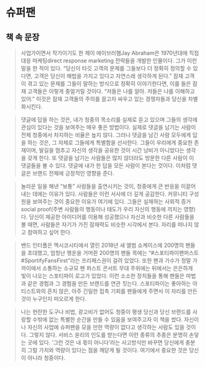 # 슈퍼팬

## 책 속 문장

> 사업가이면서 작가이기도 한 제이 에이브러햄Jay Abraham은 1970년대에 직접 대응 마케팅direct response marketing 전략들을 개발한 인물이다. 그가 이런 말을 한 적이 있다. “당신이 타깃 고객의 문제를 그들보다 더 정확히 정의할 수 있다면, 고객은 당신이 해법을 가지고 있다고 자연스레 생각하게 된다.” 잠재 고객이 겪고 있는 문제를 그들이 말하는 방식으로 정확히 이야기한다면, 이를 들은 잠재 고객들은 이렇게 중얼거릴 것이다. “저들은 나를 알아. 저들은 나를 이해하고 있어.” 이것은 잠재 고객들의 주의를 끌고자 싸우고 있는 경쟁자들과 당신을 차별화시킨다. 

> 댓글에 답을 하는 것은, 내가 청중의 목소리를 실제로 듣고 있으며 그들의 생각에 관심이 있다는 것을 보여주는 매우 좋은 방법이다. 실제로 댓글을 남기는 사람이 전체 청중에서 차지하는 비율은 높지 않다. 그러나 댓글을 남긴 사람 모두에게 답을 하는 것은, 그 자체로 그들에게 특별함을 선사한다. 그들이 우리에게 중요한 존재이며, 발길을 멈추고 자신의 생각을 공유한 것이 시간 낭비가 아니었다는 생각을 갖게 한다. 또 댓글을 남기는 사람들은 많지 않더라도 방문한 다른 사람이 이 댓글들을 볼 수 있다. 댓글에 내가 한 답을 모든 사람이 본다는 것이다. 이처럼 댓글은 브랜드 전체에 긍정적인 영향을 준다. 

> 놀라운 일을 해낸 “보통” 사람들을 출연시키는 것이, 청중에게 큰 반응을 이끌어 내는 데에는 이유가 있다. 사람들은 이런 서사에 더 깊게 공감한다. 커뮤니티 구성원을 보여주는 것이 중요한 이유가 여기에 있다. 그들은 실재하는 사회적 증거social proof(주변 사람들의 행동이나 태도가 우리 자신의 행동에 끼치는 영향)다. 당신이 제공한 아이디어를 이용해 성공했으나 자신과 비슷한 다른 사람들을 볼 때면, 사람들은 자기가 가진 잠재력도 비슷한 시각에서 본다. 자리를 떠나지 않고 참여하고 싶어 한다. 

> 밴드 인터폴은 멕시코시티에서 열린 2018년 새 앨범 쇼케이스에 200명의 팬들을 초대했고, 엄청난 행운을 거머쥔 200명의 팬들 목에는 “#스포티파이팬퍼스트#SportifyFansFirst”라는 프리패스권이 걸려 있었다. 또한 팬과 가수가 정말 가까이에서 소통하는 소규모 팬 퍼스트 콘서트 무대 주위에는 뒤에서는 은은하게 빛이 나오는 스포티파이 로고가 있었다. 이런 소소한 장치들을 통해 팬들은 마법과 같은 경험과 그 경험을 만든 브랜드를 연관 짓는다. 스포티파이는 좋아하는 아티스트와의 흔치 않은, 아주 긴밀한 접촉 기회를 팬들에게 주면서 이 자리를 만든 것이 누구인지 떠오르게 한다. 

> 나는 현란한 도구나 비법, 광고비가 없어도 청중이 평생 당신과 당신 브랜드를 사랑할 수밖에 없는 특별한 순간을 만들 수 있음을 보여주고자 이 책을 썼다. 자신이나 자신의 사업에 슈퍼팬을 모을 만한 역량이 없다고 생각하는 사람도 있을 것이다. 그렇지 않다. 서비스 윤리의 인도를 받는다면 이런 종류의 추종은 분명히 손닿는 곳에 있다. ‘그런 것은 내 몫이 아니다’라는 사고방식만 바꾸면 당신에게 충분히 그럴 가치와 역량이 있다는 점을 깨닫게 될 것이다. 여기에서 중요한 것은 당신이 아니라 청중이다.